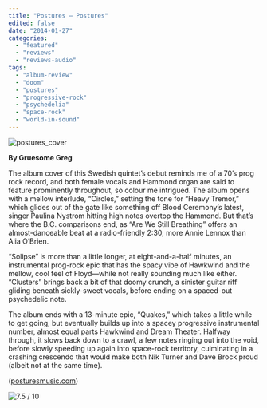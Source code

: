 ```yaml
---
title: "Postures – Postures"
edited: false
date: "2014-01-27"
categories:
  - "featured"
  - "reviews"
  - "reviews-audio"
tags:
  - "album-review"
  - "doom"
  - "postures"
  - "progressive-rock"
  - "psychedelia"
  - "space-rock"
  - "world-in-sound"
---
```


![postures_cover](http://www.hellbound.ca/wp-content/uploads/2014/01/a0187830049_10-590x590.jpg)

**By Gruesome Greg**

The album cover of this Swedish quintet’s debut reminds me of a 70’s prog rock record, and both female vocals and Hammond organ are said to feature prominently throughout, so colour me intrigued. The album opens with a mellow interlude, “Circles,” setting the tone for “Heavy Tremor,” which glides out of the gate like something off Blood Ceremony’s latest, singer Paulina Nystrom hitting high notes overtop the Hammond. But that’s where the B.C. comparisons end, as “Are We Still Breathing” offers an almost-danceable beat at a radio-friendly 2:30, more Annie Lennox than Alia O’Brien.

“Solipse” is more than a little longer, at eight-and-a-half minutes, an instrumental prog-rock epic that has the spacy vibe of Hawkwind and the mellow, cool feel of Floyd—while not really sounding much like either. “Clusters” brings back a bit of that doomy crunch, a sinister guitar riff gliding beneath sickly-sweet vocals, before ending on a spaced-out psychedelic note.

The album ends with a 13-minute epic, “Quakes,” which takes a little while to get going, but eventually builds up into a spacey progressive instrumental number, almost equal parts Hawkwind and Dream Theater. Halfway through, it slows back down to a crawl, a few notes ringing out into the void, before slowly speeding up again into space-rock territory, culminating in a crashing crescendo that would make both Nik Turner and Dave Brock proud (albeit not at the same time).

([posturesmusic.com](http://posturesmusic.com/ "PosturesMusic.com"))

![7.5 / 10](http://www.hellbound.ca/wp-content/uploads/2009/05/review75.png)
